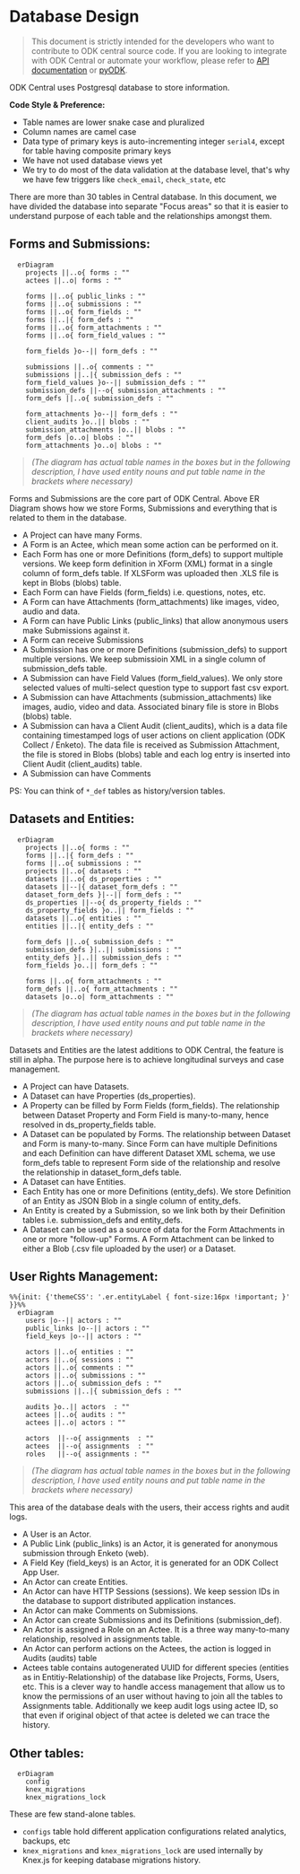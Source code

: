 # Database Design


>This document is strictly intended for the developers who want to contribute to ODK central source code. If you are looking to integrate with ODK Central or automate your workflow, please refer to [API documentation](https://odkcentral.docs.apiary.io/#) or [pyODK](https://github.com/getodk/pyodk).

ODK Central uses Postgresql database to store information.

**Code Style & Preference:**
- Table names are lower snake case and pluralized
- Column names are camel case
- Data type of primary keys is auto-incrementing integer `serial4`, except for table having composite primary keys
- We have not used database views yet
- We try to do most of the data validation at the database level, that's why we have few triggers like `check_email`, `check_state`, etc

There are more than 30 tables in Central database. In this document, we have divided the database into separate "Focus areas" so that it is easier to understand purpose of each table and the relationships amongst them.

## Forms and Submissions:

```mermaid
  erDiagram   
    projects ||..o{ forms : ""
    actees ||..o| forms : ""
    
    forms ||..o{ public_links : ""
    forms ||..o{ submissions : ""
    forms ||..o{ form_fields : ""
    forms ||..|{ form_defs : ""
    forms ||..o{ form_attachments : ""
    forms ||..o{ form_field_values : ""

    form_fields }o--|| form_defs : ""

    submissions ||..o{ comments : ""
    submissions ||..|{ submission_defs : ""
    form_field_values }o--|| submission_defs : ""
    submission_defs ||--o{ submission_attachments : ""
    form_defs ||..o{ submission_defs : "" 

    form_attachments }o--|| form_defs : ""
    client_audits }o..|| blobs : ""
    submission_attachments |o..|| blobs : ""
    form_defs |o..o| blobs : ""
    form_attachments }o..o| blobs : ""

```

 >_(The diagram has actual table names in the boxes but in the following description, I have used entity nouns and put table name in the brackets where necessary)_

Forms and Submissions are the core part of ODK Central. Above ER Diagram shows how we store Forms, Submissions and everything that is related to them in the database. 


- A Project can have many Forms.
- A Form is an Actee, which mean some action can be performed on it.
- Each Form has one or more Definitions (form_defs) to support multiple versions. We keep form definition in  XForm (XML) format in a single column of form_defs table. If XLSForm was uploaded then .XLS file is kept in Blobs (blobs) table.
- Each Form can have Fields (form_fields) i.e. questions, notes, etc.
- A Form can have Attachments (form_attachments) like images, video, audio and data.
- A Form can have Public Links (public_links) that allow anonymous users make Submissions against it.
- A Form can receive Submissions
- A Submission has one or more Definitions (submission_defs) to support multiple versions. We keep submissioin XML in a single column of submission_defs table.
- A Submission can have Field Values (form_field_values). We only store selected values of multi-select question type to support fast csv export.
- A Submission can have Attachments (submission_attachments) like images, audio, video and data. Associated binary file is store in Blobs (blobs) table.
- A Submission can hava a Client Audit (client_audits), which is a data file containing timestamped logs of user actions on client application (ODK Collect / Enketo). The data file is received as Submission Attachment, the file is stored in Blobs (blobs) table and each log entry is inserted into Client Audit (client_audits) table.
- A Submission can have Comments

PS: You can think of `*_def` tables as history/version tables.

## Datasets and Entities:

```mermaid
  erDiagram
    projects ||..o{ forms : ""
    forms ||..|{ form_defs : ""
    forms ||..o{ submissions : ""
    projects ||..o{ datasets : ""
    datasets ||..o{ ds_properties : ""
    datasets ||--|{ dataset_form_defs : ""
    dataset_form_defs }|--|| form_defs : ""
    ds_properties ||--o{ ds_property_fields : ""
    ds_property_fields }o..|| form_fields : ""
    datasets ||..o{ entities : ""
    entities ||..|{ entity_defs : ""

    form_defs ||..o{ submission_defs : ""
    submission_defs }|..|| submissions : ""
    entity_defs }|..|| submission_defs : ""
    form_fields }o..|| form_defs : ""

    forms ||..o{ form_attachments : ""
    form_defs ||..o{ form_attachments : ""
    datasets |o..o| form_attachments : ""
```
 
 >_(The diagram has actual table names in the boxes but in the following description, I have used entity nouns and put table name in the brackets where necessary)_

Datasets and Entities are the latest additions to ODK Central, the feature is still in alpha. The purpose here is to achieve longitudinal surveys and case management. 

- A Project can have Datasets.
- A Dataset can have Properties (ds_properties).
- A Property can be filled by Form Fields (form_fields). The relationship between Dataset Property and Form Field is many-to-many, hence resolved in ds_property_fields table.
- A Dataset can be populated by Forms. The relationship between Dataset and Form is many-to-many. Since Form can have multiple Definitions and each Definition can have different Dataset XML schema, we use form_defs table to represent Form side of the relationship and resolve the relationship in dataset_form_defs table.
- A Dataset can have Entities.
- Each Entity has one or more Definitions (entity_defs). We store Definition of an Entity as JSON Blob in a single column of entity_defs.
- An Entity is created by a Submission, so we link both by their Definition tables i.e. submission_defs and entity_defs.
- A Dataset can be used as a source of data for the Form Attachments in one or more "follow-up" Forms. A Form Attachment can be linked to either a Blob (.csv file uploaded by the user) or a Dataset.

## User Rights Management:

```mermaid
%%{init: {'themeCSS': '.er.entityLabel { font-size:16px !important; }' }}%%
  erDiagram
    users |o--|| actors : ""
    public_links |o--|| actors : ""
    field_keys |o--|| actors : ""
    
    actors ||..o{ entities : ""
    actors ||..o{ sessions : ""
    actors ||..o{ comments : ""
    actors ||..o{ submissions : ""
    actors ||..o{ submission_defs : ""
    submissions ||..|{ submission_defs : ""

    audits }o..|| actors  : ""
    actees ||..o{ audits : ""
    actees ||..o| actors : ""

    actors  ||--o{ assignments  : ""
    actees  ||--o{ assignments  : ""
    roles   ||--o{ assignments : ""    

```
 
 >_(The diagram has actual table names in the boxes but in the following description, I have used entity nouns and put table name in the brackets where necessary)_

This area of the database deals with the users, their access rights and audit logs.

- A User is an Actor.
- A Public Link (public_links) is an Actor, it is generated for anonymous submission through Enketo (web).
- A Field Key (field_keys) is an Actor, it is generated for an ODK Collect App User.
- An Actor can create Entities.
- An Actor can have HTTP Sessions (sessions). We keep session IDs in the database to support distributed application instances.
- An Actor can make Comments on Submissions.
- An Actor can create Submissions and its Definitions (submission_def).
- An Actor is assigned a Role on an Actee. It is a three way many-to-many relationship, resolved in assignments table.
- An Actor can perform actions on the Actees, the action is logged in Audits (audits) table
- Actees table contains autogenerated UUID for different species (entities as in Entitiy-Relationship) of the database like Projects, Forms, Users, etc. This is a clever way to handle access management that allow us to know the permissions of an user without having to join all the tables to Assignments table. Additionally we keep audit logs using actee ID, so that even if original object of that actee is deleted we can trace the history.

## Other tables:
```mermaid
  erDiagram  
    config
    knex_migrations
    knex_migrations_lock
```

These are few stand-alone tables. 

- `configs` table hold different application configurations related analytics, backups, etc
- `knex_migrations` and `knex_migrations_lock` are used internally by Knex.js for keeping database migrations history.
